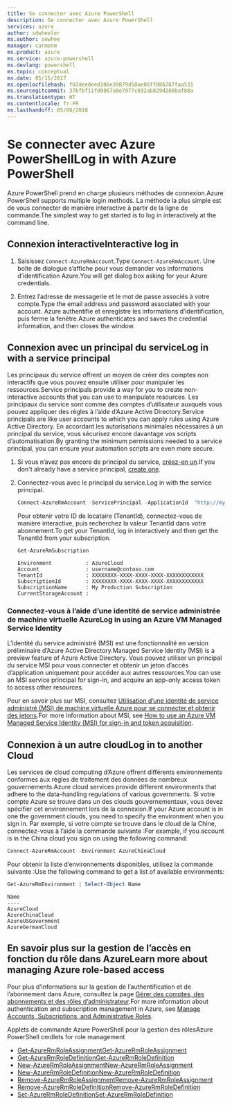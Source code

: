 ```yaml
---
title: Se connecter avec Azure PowerShell
description: Se connecter avec Azure PowerShell
services: azure
author: sdwheeler
ms.author: sewhee
manager: carmonm
ms.product: azure
ms.service: azure-powershell
ms.devlang: powershell
ms.topic: conceptual
ms.date: 05/15/2017
ms.openlocfilehash: f07dee0eed106e39879d58ae06ff08b787faa531
ms.sourcegitcommit: 37bfbf11fd0967a8e7977c692ab829d286baf88a
ms.translationtype: HT
ms.contentlocale: fr-FR
ms.lasthandoff: 05/08/2018
---
```

# <a name="log-in-with-azure-powershell"></a><span data-ttu-id="b05fe-103">Se connecter avec Azure PowerShell</span><span class="sxs-lookup"><span data-stu-id="b05fe-103">Log in with Azure PowerShell</span></span>

<span data-ttu-id="b05fe-104">Azure PowerShell prend en charge plusieurs méthodes de connexion.</span><span class="sxs-lookup"><span data-stu-id="b05fe-104">Azure PowerShell supports multiple login methods.</span></span> <span data-ttu-id="b05fe-105">La méthode la plus simple est de vous connecter de manière interactive à partir de la ligne de commande.</span><span class="sxs-lookup"><span data-stu-id="b05fe-105">The simplest way to get started is to log in interactively at the command line.</span></span>

## <a name="interactive-log-in"></a><span data-ttu-id="b05fe-106">Connexion interactive</span><span class="sxs-lookup"><span data-stu-id="b05fe-106">Interactive log in</span></span>

1. <span data-ttu-id="b05fe-107">Saisissez `Connect-AzureRmAccount`.</span><span class="sxs-lookup"><span data-stu-id="b05fe-107">Type `Connect-AzureRmAccount`.</span></span> <span data-ttu-id="b05fe-108">Une boîte de dialogue s’affiche pour vous demander vos informations d’identification Azure.</span><span class="sxs-lookup"><span data-stu-id="b05fe-108">You will get dialog box asking for your Azure credentials.</span></span>

2. <span data-ttu-id="b05fe-109">Entrez l’adresse de messagerie et le mot de passe associés à votre compte.</span><span class="sxs-lookup"><span data-stu-id="b05fe-109">Type the email address and password associated with your account.</span></span> <span data-ttu-id="b05fe-110">Azure authentifie et enregistre les informations d’identification, puis ferme la fenêtre.</span><span class="sxs-lookup"><span data-stu-id="b05fe-110">Azure authenticates and saves the credential information, and then closes the window.</span></span>

## <a name="log-in-with-a-service-principal"></a><span data-ttu-id="b05fe-111">Connexion avec un principal du service</span><span class="sxs-lookup"><span data-stu-id="b05fe-111">Log in with a service principal</span></span>

<span data-ttu-id="b05fe-112">Les principaux du service offrent un moyen de créer des comptes non interactifs que vous pouvez ensuite utiliser pour manipuler les ressources.</span><span class="sxs-lookup"><span data-stu-id="b05fe-112">Service principals provide a way for you to create non-interactive accounts that you can use to manipulate resources.</span></span> <span data-ttu-id="b05fe-113">Les principaux du service sont comme des comptes d’utilisateur auxquels vous pouvez appliquer des règles à l’aide d’Azure Active Directory.</span><span class="sxs-lookup"><span data-stu-id="b05fe-113">Service principals are like user accounts to which you can apply rules using Azure Active Directory.</span></span> <span data-ttu-id="b05fe-114">En accordant les autorisations minimales nécessaires à un principal du service, vous sécurisez encore davantage vos scripts d’automatisation.</span><span class="sxs-lookup"><span data-stu-id="b05fe-114">By granting the minimum permissions needed to a service principal, you can ensure your automation scripts are even more secure.</span></span>

1. <span data-ttu-id="b05fe-115">Si vous n’avez pas encore de principal du service, [créez-en un](create-azure-service-principal-azureps.md).</span><span class="sxs-lookup"><span data-stu-id="b05fe-115">If you don't already have a service principal, [create one](create-azure-service-principal-azureps.md).</span></span>

2. <span data-ttu-id="b05fe-116">Connectez-vous avec le principal du service.</span><span class="sxs-lookup"><span data-stu-id="b05fe-116">Log in with the service principal.</span></span>

    ```powershell
    Connect-AzureRmAccount -ServicePrincipal -ApplicationId  "http://my-app" -Credential $pscredential -TenantId $tenantid
    ```

    <span data-ttu-id="b05fe-117">Pour obtenir votre ID de locataire (TenantId), connectez-vous de manière interactive, puis recherchez la valeur TenantId dans votre abonnement.</span><span class="sxs-lookup"><span data-stu-id="b05fe-117">To get your TenantId, log in interactively and then get the TenantId from your subscription.</span></span>

    ```powershell
    Get-AzureRmSubscription
    ```

    ```
    Environment           : AzureCloud
    Account               : username@contoso.com
    TenantId              : XXXXXXXX-XXXX-XXXX-XXXX-XXXXXXXXXXXX
    SubscriptionId        : XXXXXXXX-XXXX-XXXX-XXXX-XXXXXXXXXXXX
    SubscriptionName      : My Production Subscription
    CurrentStorageAccount :
    ```

### <a name="log-in-using-an-azure-vm-managed-service-identity"></a><span data-ttu-id="b05fe-118">Connectez-vous à l’aide d’une identité de service administrée de machine virtuelle Azure</span><span class="sxs-lookup"><span data-stu-id="b05fe-118">Log in using an Azure VM Managed Service Identity</span></span>

<span data-ttu-id="b05fe-119">L’identité du service administré (MSI) est une fonctionnalité en version préliminaire d’Azure Active Directory.</span><span class="sxs-lookup"><span data-stu-id="b05fe-119">Managed Service Identity (MSI) is a preview feature of Azure Active Directory.</span></span> <span data-ttu-id="b05fe-120">Vous pouvez utiliser un principal du service MSI pour vous connecter et obtenir un jeton d’accès d’application uniquement pour accéder aux autres ressources.</span><span class="sxs-lookup"><span data-stu-id="b05fe-120">You can use an MSI service principal for sign-in, and acquire an app-only access token to access other resources.</span></span>

<span data-ttu-id="b05fe-121">Pour en savoir plus sur MSI, consultez [Utilisation d’une identité de service administré (MSI) de machine virtuelle Azure pour se connecter et obtenir des jetons](/azure/active-directory/msi-how-to-get-access-token-using-msi).</span><span class="sxs-lookup"><span data-stu-id="b05fe-121">For more information about MSI, see [How to use an Azure VM Managed Service Identity (MSI) for sign-in and token acquisition](/azure/active-directory/msi-how-to-get-access-token-using-msi).</span></span>

## <a name="log-in-to-another-cloud"></a><span data-ttu-id="b05fe-122">Connexion à un autre cloud</span><span class="sxs-lookup"><span data-stu-id="b05fe-122">Log in to another Cloud</span></span>

<span data-ttu-id="b05fe-123">Les services de cloud computing d’Azure offrent différents environnements conformes aux règles de traitement des données de nombreux gouvernements.</span><span class="sxs-lookup"><span data-stu-id="b05fe-123">Azure cloud services provide different environments that adhere to the data-handling regulations of various governments.</span></span> <span data-ttu-id="b05fe-124">Si votre compte Azure se trouve dans un des clouds gouvernementaux, vous devez spécifier cet environnement lors de la connexion.</span><span class="sxs-lookup"><span data-stu-id="b05fe-124">If your Azure account is in one the government clouds, you need to specify the environment when you sign in.</span></span> <span data-ttu-id="b05fe-125">Par exemple, si votre compte se trouve dans le cloud de la Chine, connectez-vous à l’aide la commande suivante :</span><span class="sxs-lookup"><span data-stu-id="b05fe-125">For example, if you account is in the China cloud you sign on using the following command:</span></span>

```powershell
Connect-AzureRmAccount -Environment AzureChinaCloud
```

<span data-ttu-id="b05fe-126">Pour obtenir la liste d’environnements disponibles, utilisez la commande suivante :</span><span class="sxs-lookup"><span data-stu-id="b05fe-126">Use the following command to get a list of available environments:</span></span>

```powershell
Get-AzureRmEnvironment | Select-Object Name
```

```
Name
----
AzureCloud
AzureChinaCloud
AzureUSGovernment
AzureGermanCloud
```

## <a name="learn-more-about-managing-azure-role-based-access"></a><span data-ttu-id="b05fe-127">En savoir plus sur la gestion de l’accès en fonction du rôle dans Azure</span><span class="sxs-lookup"><span data-stu-id="b05fe-127">Learn more about managing Azure role-based access</span></span>

<span data-ttu-id="b05fe-128">Pour plus d’informations sur la gestion de l’authentification et de l’abonnement dans Azure, consultez la page [Gérer des comptes, des abonnements et des rôles d’administrateur](/azure/active-directory/role-based-access-control-configure).</span><span class="sxs-lookup"><span data-stu-id="b05fe-128">For more information about authentication and subscription management in Azure, see [Manage Accounts, Subscriptions, and Administrative Roles](/azure/active-directory/role-based-access-control-configure).</span></span>

<span data-ttu-id="b05fe-129">Applets de commande Azure PowerShell pour la gestion des rôles</span><span class="sxs-lookup"><span data-stu-id="b05fe-129">Azure PowerShell cmdlets for role management</span></span>

* [<span data-ttu-id="b05fe-130">Get-AzureRmRoleAssignment</span><span class="sxs-lookup"><span data-stu-id="b05fe-130">Get-AzureRmRoleAssignment</span></span>](/powershell/module/AzureRM.Resources/Get-AzureRmRoleAssignment)
* [<span data-ttu-id="b05fe-131">Get-AzureRmRoleDefinition</span><span class="sxs-lookup"><span data-stu-id="b05fe-131">Get-AzureRmRoleDefinition</span></span>](/powershell/module/AzureRM.Resources/Get-AzureRmRoleDefinition)
* [<span data-ttu-id="b05fe-132">New-AzureRmRoleAssignment</span><span class="sxs-lookup"><span data-stu-id="b05fe-132">New-AzureRmRoleAssignment</span></span>](/powershell/module/AzureRM.Resources/New-AzureRmRoleAssignment)
* [<span data-ttu-id="b05fe-133">New-AzureRmRoleDefinition</span><span class="sxs-lookup"><span data-stu-id="b05fe-133">New-AzureRmRoleDefinition</span></span>](/powershell/module/AzureRM.Resources/New-AzureRmRoleDefinition)
* [<span data-ttu-id="b05fe-134">Remove-AzureRmRoleAssignment</span><span class="sxs-lookup"><span data-stu-id="b05fe-134">Remove-AzureRmRoleAssignment</span></span>](/powershell/module/AzureRM.Resources/Remove-AzureRmRoleAssignment)
* [<span data-ttu-id="b05fe-135">Remove-AzureRmRoleDefinition</span><span class="sxs-lookup"><span data-stu-id="b05fe-135">Remove-AzureRmRoleDefinition</span></span>](/powershell/module/AzureRM.Resources/Remove-AzureRmRoleDefinition)
* [<span data-ttu-id="b05fe-136">Set-AzureRmRoleDefinition</span><span class="sxs-lookup"><span data-stu-id="b05fe-136">Set-AzureRmRoleDefinition</span></span>](/powershell/moduel/AzureRM.Resources/Set-AzureRmRoleDefinition)
